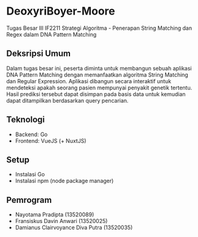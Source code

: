 # DeoxyriBoyer-Moore
Tugas Besar III IF2211 Strategi Algoritma - Penerapan String Matching dan Regex dalam DNA Pattern Matching

## Deksripsi Umum
Dalam tugas besar ini, peserta diminta untuk membangun sebuah aplikasi DNA Pattern Matching dengan memanfaatkan algoritma String Matching dan Regular Expression. Aplikasi dibangun secara interaktif untuk mendeteksi apakah seorang pasien mempunyai penyakit genetik tertentu. Hasil prediksi tersebut dapat disimpan pada basis data untuk kemudian dapat ditampilkan berdasarkan query pencarian.

## Teknologi
- Backend: Go
- Frontend: VueJS (+ NuxtJS)

## Setup
- Instalasi Go
- Instalasi npm (node package manager)

## Pemrogram
- Nayotama Pradipta (13520089)
- Fransiskus Davin Anwari (13520025)
- Damianus Clairvoyance Diva Putra (13520035)